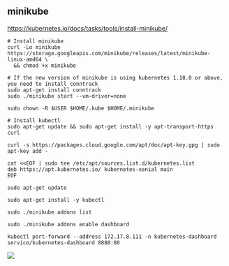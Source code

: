 ## minikube
https://kubernetes.io/docs/tasks/tools/install-minikube/

```
# Install minikube
curl -Lo minikube https://storage.googleapis.com/minikube/releases/latest/minikube-linux-amd64 \
  && chmod +x minikube

# If the new version of minikube is using kubernetes 1.18.0 or above, you need to install conntrack
sudo apt-get install conntrack
sudo ./minikube start --vm-driver=none 

sudo chown -R $USER $HOME/.kube $HOME/.minikube  

# Install kubectl  
sudo apt-get update && sudo apt-get install -y apt-transport-https curl

curl -s https://packages.cloud.google.com/apt/doc/apt-key.gpg | sudo apt-key add -

cat <<EOF | sudo tee /etc/apt/sources.list.d/kubernetes.list
deb https://apt.kubernetes.io/ kubernetes-xenial main
EOF

sudo apt-get update

sudo apt-get install -y kubectl 

sudo ./minikube addons list

sudo ./minikube addons enable dashboard

kubectl port-forward --address 172.17.8.111 -n kubernetes-dashboard service/kubernetes-dashboard 8888:80
```

<img src="https://github.com/cly1213/K8s_labs/blob/main/image/minikube_dashboard.png"/>
